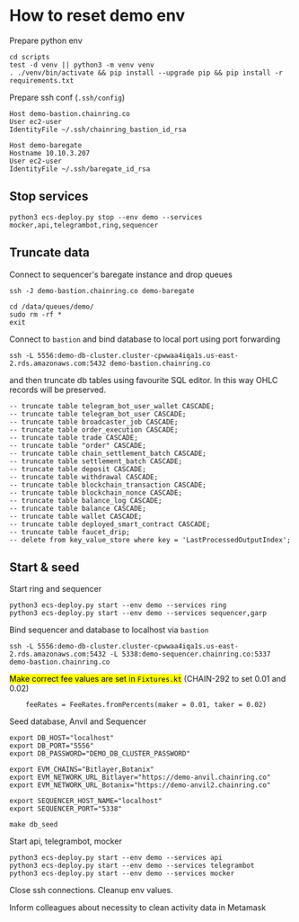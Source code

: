 # How to reset demo env

Prepare python env
```
cd scripts
test -d venv || python3 -m venv venv
. ./venv/bin/activate && pip install --upgrade pip && pip install -r requirements.txt
```

Prepare ssh conf (`.ssh/config`)
```
Host demo-bastion.chainring.co
User ec2-user
IdentityFile ~/.ssh/chainring_bastion_id_rsa

Host demo-baregate
Hostname 10.10.3.207
User ec2-user
IdentityFile ~/.ssh/baregate_id_rsa
```

## Stop services
```
python3 ecs-deploy.py stop --env demo --services mocker,api,telegrambot,ring,sequencer
```

## Truncate data
Connect to sequencer's baregate instance and drop queues
```
ssh -J demo-bastion.chainring.co demo-baregate

cd /data/queues/demo/
sudo rm -rf *
exit
```

Connect to `bastion` and bind database to local port using port forwarding
```
ssh -L 5556:demo-db-cluster.cluster-cpwwaa4iqa1s.us-east-2.rds.amazonaws.com:5432 demo-bastion.chainring.co
```

and then truncate db tables using favourite SQL editor. In this way OHLC records will be preserved.
```
-- truncate table telegram_bot_user_wallet CASCADE;
-- truncate table telegram_bot_user CASCADE;
-- truncate table broadcaster_job CASCADE;
-- truncate table order_execution CASCADE;
-- truncate table trade CASCADE;
-- truncate table "order" CASCADE;
-- truncate table chain_settlement_batch CASCADE;
-- truncate table settlement_batch CASCADE;
-- truncate table deposit CASCADE;
-- truncate table withdrawal CASCADE;
-- truncate table blockchain_transaction CASCADE;
-- truncate table blockchain_nonce CASCADE;
-- truncate table balance_log CASCADE;
-- truncate table balance CASCADE;
-- truncate table wallet CASCADE;
-- truncate table deployed_smart_contract CASCADE;
-- truncate table faucet_drip;
-- delete from key_value_store where key = 'LastProcessedOutputIndex';
```

## Start & seed
Start ring and sequencer
```
python3 ecs-deploy.py start --env demo --services ring
python3 ecs-deploy.py start --env demo --services sequencer,garp
```

Bind sequencer and database to localhost via `bastion`
```
ssh -L 5556:demo-db-cluster.cluster-cpwwaa4iqa1s.us-east-2.rds.amazonaws.com:5432 -L 5338:demo-sequencer.chainring.co:5337 demo-bastion.chainring.co
```

<mark>Make correct fee values are set in `Fixtures.kt`</mark> (CHAIN-292 to set 0.01 and 0.02)
```
    feeRates = FeeRates.fromPercents(maker = 0.01, taker = 0.02)
```

Seed database, Anvil and Sequencer 
```
export DB_HOST="localhost"
export DB_PORT="5556"
export DB_PASSWORD="DEMO_DB_CLUSTER_PASSWORD"

export EVM_CHAINS="Bitlayer,Botanix"
export EVM_NETWORK_URL_Bitlayer="https://demo-anvil.chainring.co"
export EVM_NETWORK_URL_Botanix="https://demo-anvil2.chainring.co"

export SEQUENCER_HOST_NAME="localhost"
export SEQUENCER_PORT="5338"

make db_seed
```

Start api, telegrambot, mocker
```
python3 ecs-deploy.py start --env demo --services api
python3 ecs-deploy.py start --env demo --services telegrambot
python3 ecs-deploy.py start --env demo --services mocker
```

Close ssh connections. Cleanup env values.

Inform colleagues about necessity to clean activity data in Metamask
